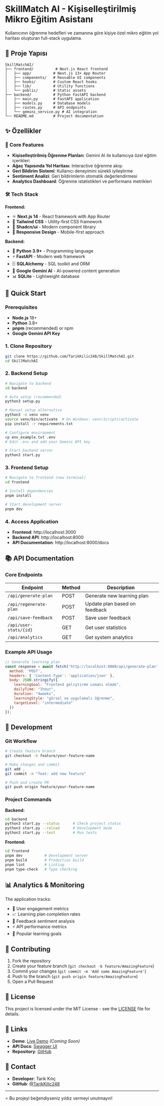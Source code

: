 # SkillMatch AI - Kişiselleştirilmiş Mikro Eğitim Asistanı

Kullanıcının öğrenme hedefleri ve zamanına göre kişiye özel mikro eğitim yol haritası oluşturan full-stack uygulama.

## 🚀 Proje Yapısı

```
SkillMatchAI/
├── frontend/          # Next.js React frontend
│   ├── app/          # Next.js 13+ App Router
│   ├── components/   # Reusable UI components
│   ├── hooks/        # Custom React hooks
│   ├── lib/          # Utility functions
│   └── public/       # Static assets
├── backend/          # Python FastAPI backend
│   ├── main.py       # FastAPI application
│   ├── models.py     # Database models
│   ├── routes.py     # API endpoints
│   └── gemini_service.py # AI integration
└── README.md         # Project documentation
```

## ✨ Özellikler

### 🎯 Core Features
- **Kişiselleştirilmiş Öğrenme Planları**: Gemini AI ile kullanıcıya özel eğitim içerikleri
- **Ağaç Yapısında Yol Haritası**: Interactive öğrenme akışı
- **Geri Bildirim Sistemi**: Kullanıcı deneyimini sürekli iyileştirme
- **Sentiment Analizi**: Geri bildirimlerin otomatik değerlendirmesi
- **Analytics Dashboard**: Öğrenme istatistikleri ve performans metrikleri

### 🛠️ Tech Stack

**Frontend:**
- ⚛️ **Next.js 14** - React framework with App Router
- 🎨 **Tailwind CSS** - Utility-first CSS framework
- 🧩 **Shadcn/ui** - Modern component library
- 📱 **Responsive Design** - Mobile-first approach

**Backend:**
- 🐍 **Python 3.9+** - Programming language
- ⚡ **FastAPI** - Modern web framework
- 🗄️ **SQLAlchemy** - SQL toolkit and ORM
- 🤖 **Google Gemini AI** - AI-powered content generation
- 📊 **SQLite** - Lightweight database

## 🚀 Quick Start

### Prerequisites
- **Node.js** 18+ 
- **Python** 3.8+
- **pnpm** (recommended) or npm
- **Google Gemini API Key**

### 1. Clone Repository
```bash
git clone https://github.com/TarikKilic248/SkillMatchAI.git
cd SkillMatchAI
```

### 2. Backend Setup
```bash
# Navigate to backend
cd backend

# Auto setup (recommended)
python3 setup.py

# Manual setup alternative
python3 -m venv venv
source venv/bin/activate  # On Windows: venv\Scripts\activate
pip install -r requirements.txt

# Configure environment
cp env_example.txt .env
# Edit .env and add your Gemini API key

# Start backend server
python3 start.py
```

### 3. Frontend Setup
```bash
# Navigate to frontend (new terminal)
cd frontend

# Install dependencies
pnpm install

# Start development server
pnpm dev
```

### 4. Access Application
- **Frontend**: http://localhost:3000
- **Backend API**: http://localhost:8000
- **API Documentation**: http://localhost:8000/docs

## 📚 API Documentation

### Core Endpoints

| Endpoint | Method | Description |
|----------|--------|-------------|
| `/api/generate-plan` | POST | Generate new learning plan |
| `/api/regenerate-plan` | POST | Update plan based on feedback |
| `/api/save-feedback` | POST | Save user feedback |
| `/api/user-stats/{id}` | GET | Get user statistics |
| `/api/analytics` | GET | Get system analytics |

### Example API Usage

```javascript
// Generate learning plan
const response = await fetch('http://localhost:8000/api/generate-plan', {
  method: 'POST',
  headers: { 'Content-Type': 'application/json' },
  body: JSON.stringify({
    learningGoal: "Frontend geliştirme uzmanı olmak",
    dailyTime: "1hour",
    duration: "4weeks",
    learningStyle: "görsel ve uygulamalı öğrenme",
    targetLevel: "intermediate"
  })
});
```

## 🔧 Development

### Git Workflow

```bash
# Create feature branch
git checkout -b feature/your-feature-name

# Make changes and commit
git add .
git commit -m "feat: add new feature"

# Push and create PR
git push origin feature/your-feature-name
```

### Project Commands

**Backend:**
```bash
cd backend
python3 start.py --status      # Check project status
python3 start.py --reload      # Development mode
python3 start.py --test        # Run tests
```

**Frontend:**
```bash
cd frontend
pnpm dev          # Development server
pnpm build        # Production build
pnpm lint         # Linting
pnpm type-check   # Type checking
```

## 📊 Analytics & Monitoring

The application tracks:
- 👥 User engagement metrics
- 📈 Learning plan completion rates
- 💬 Feedback sentiment analysis
- ⚡ API performance metrics
- 🎯 Popular learning goals

## 🤝 Contributing

1. Fork the repository
2. Create your feature branch (`git checkout -b feature/AmazingFeature`)
3. Commit your changes (`git commit -m 'Add some AmazingFeature'`)
4. Push to the branch (`git push origin feature/AmazingFeature`)
5. Open a Pull Request

## 📄 License

This project is licensed under the MIT License - see the [LICENSE](LICENSE) file for details.

## 🔗 Links

- **Demo**: [Live Demo](https://skillmatch-ai.vercel.app) *(Coming Soon)*
- **API Docs**: [Swagger UI](http://localhost:8000/docs)
- **Repository**: [GitHub](https://github.com/TarikKilic248/SkillMatchAI)

## 📧 Contact

- **Developer**: Tarik Kılıç
- **GitHub**: [@TarikKilic248](https://github.com/TarikKilic248)

---

⭐ Bu projeyi beğendiyseniz yıldız vermeyi unutmayın!
